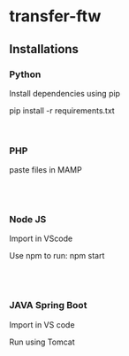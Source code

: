 # transfer-ftw

<h2> Installations </h2>

<h3> Python</h3>

<p> Install dependencies using pip </p>
<p> pip install -r requirements.txt </p>
<br>
<h3> PHP</h3>
<p> paste files in MAMP </p>
<br><br>
<h3> Node JS </h3>
<p> Import in VScode  </p>
<p> Use npm to run: npm start </p>
<br><br>
<h3> JAVA Spring Boot </h3>
<p> Import in VS code </p>
<p> Run using Tomcat </p>

